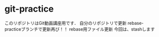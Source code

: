 # git-practice
このリポジトリはGit動画講座用です．
自分のリポジトリで更新
rebase-practiceブランチで更新再び！！
rebase用ファイル更新
今回は、stashします
